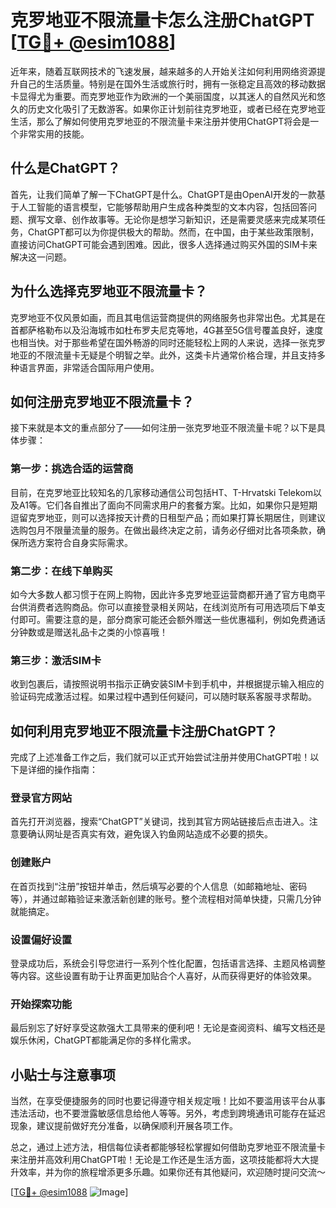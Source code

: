 # 克罗地亚不限流量卡怎么注册ChatGPT [[TG💪+ @esim1088](https://t.me/s/esim1088)]

近年来，随着互联网技术的飞速发展，越来越多的人开始关注如何利用网络资源提升自己的生活质量。特别是在国外生活或旅行时，拥有一张稳定且高效的移动数据卡显得尤为重要。而克罗地亚作为欧洲的一个美丽国度，以其迷人的自然风光和悠久的历史文化吸引了无数游客。如果你正计划前往克罗地亚，或者已经在克罗地亚生活，那么了解如何使用克罗地亚的不限流量卡来注册并使用ChatGPT将会是一个非常实用的技能。

## 什么是ChatGPT？

首先，让我们简单了解一下ChatGPT是什么。ChatGPT是由OpenAI开发的一款基于人工智能的语言模型，它能够帮助用户生成各种类型的文本内容，包括回答问题、撰写文章、创作故事等。无论你是想学习新知识，还是需要灵感来完成某项任务，ChatGPT都可以为你提供极大的帮助。然而，在中国，由于某些政策限制，直接访问ChatGPT可能会遇到困难。因此，很多人选择通过购买外国的SIM卡来解决这一问题。

## 为什么选择克罗地亚不限流量卡？

克罗地亚不仅风景如画，而且其电信运营商提供的网络服务也非常出色。尤其是在首都萨格勒布以及沿海城市如杜布罗夫尼克等地，4G甚至5G信号覆盖良好，速度也相当快。对于那些希望在国外畅游的同时还能轻松上网的人来说，选择一张克罗地亚的不限流量卡无疑是个明智之举。此外，这类卡片通常价格合理，并且支持多种语言界面，非常适合国际用户使用。

## 如何注册克罗地亚不限流量卡？

接下来就是本文的重点部分了——如何注册一张克罗地亚不限流量卡呢？以下是具体步骤：

### 第一步：挑选合适的运营商

目前，在克罗地亚比较知名的几家移动通信公司包括HT、T-Hrvatski Telekom以及A1等。它们各自推出了面向不同需求用户的套餐方案。比如，如果你只是短期逗留克罗地亚，则可以选择按天计费的日租型产品；而如果打算长期居住，则建议选购包月不限量流量的服务。在做出最终决定之前，请务必仔细对比各项条款，确保所选方案符合自身实际需求。

### 第二步：在线下单购买

如今大多数人都习惯于在网上购物，因此许多克罗地亚运营商都开通了官方电商平台供消费者选购商品。你可以直接登录相关网站，在线浏览所有可用选项后下单支付即可。需要注意的是，部分商家可能还会额外赠送一些优惠福利，例如免费通话分钟数或是赠送礼品卡之类的小惊喜哦！

### 第三步：激活SIM卡

收到包裹后，请按照说明书指示正确安装SIM卡到手机中，并根据提示输入相应的验证码完成激活过程。如果过程中遇到任何疑问，可以随时联系客服寻求帮助。

## 如何利用克罗地亚不限流量卡注册ChatGPT？

完成了上述准备工作之后，我们就可以正式开始尝试注册并使用ChatGPT啦！以下是详细的操作指南：

### 登录官方网站

首先打开浏览器，搜索“ChatGPT”关键词，找到其官方网站链接后点击进入。注意要确认网址是否真实有效，避免误入钓鱼网站造成不必要的损失。

### 创建账户

在首页找到“注册”按钮并单击，然后填写必要的个人信息（如邮箱地址、密码等），并通过邮箱验证来激活新创建的账号。整个流程相对简单快捷，只需几分钟就能搞定。

### 设置偏好设置

登录成功后，系统会引导您进行一系列个性化配置，包括语言选择、主题风格调整等内容。这些设置有助于让界面更加贴合个人喜好，从而获得更好的体验效果。

### 开始探索功能

最后别忘了好好享受这款强大工具带来的便利吧！无论是查阅资料、编写文档还是娱乐休闲，ChatGPT都能满足你的多样化需求。

## 小贴士与注意事项

当然，在享受便捷服务的同时也要记得遵守相关规定哦！比如不要滥用该平台从事违法活动，也不要泄露敏感信息给他人等等。另外，考虑到跨境通讯可能存在延迟现象，建议提前做好充分准备，以确保顺利开展各项工作。

总之，通过上述方法，相信每位读者都能够轻松掌握如何借助克罗地亚不限流量卡来注册并高效利用ChatGPT啦！无论是工作还是生活方面，这项技能都将大大提升效率，并为你的旅程增添更多乐趣。如果你还有其他疑问，欢迎随时提问交流～

[[TG💪+ @esim1088](https://t.me/s/esim1088) ![Image](https://i.postimg.cc/4NQfJmqS/Snipaste-2025-05-13-00-14-12.png)]